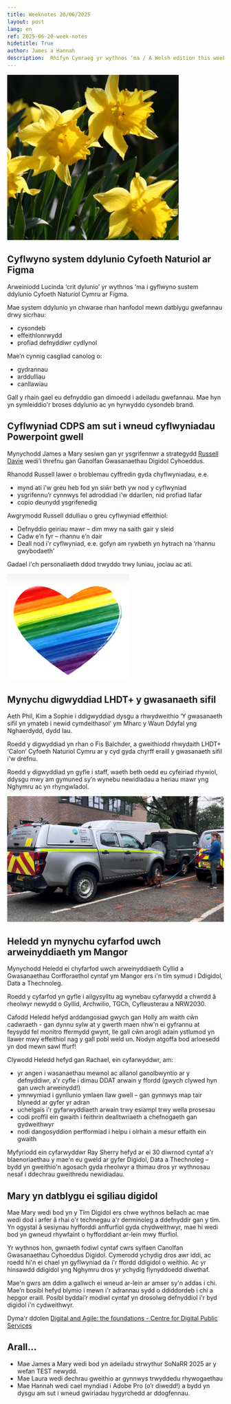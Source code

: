 ```yaml
--- 
title: Weeknotes 20/06/2025  
layout: post 
lang: en
ref: 2025-06-20-week-notes 
hidetitle: True 
author: James a Hannah
description:  Rhifyn Cymraeg yr wythnos ‘ma / A Welsh edition this week
---
```


![a group of yellow daffodils](https://github.com/nrw-digital/week-notes/blob/main/daffodils.png?raw=true)

## Cyflwyno system ddylunio Cyfoeth Naturiol ar Figma 

Arweiniodd Lucinda ‘crit dylunio’ yr wythnos ‘ma i gyflwyno sustem ddylunio Cyfoeth Naturiol Cymru ar Figma.

Mae system ddylunio yn chwarae rhan hanfodol mewn datblygu gwefannau drwy sicrhau:
+ cysondeb
+ effeithlonrwydd
+ profiad defnyddiwr cydlynol  

 Mae’n cynnig casgliad canolog o:
+ gydrannau
+ arddulliau
+ canllawiau  

Gall y rhain gael eu defnyddio gan dimoedd i adeiladu gwefannau. Mae hyn yn symleiddio'r broses ddylunio ac yn hyrwyddo cysondeb brand. 

## Cyflwyniad CDPS am sut i wneud cyflwyniadau Powerpoint gwell

Mynychodd James a Mary sesiwn gan yr ysgrifennwr a strategydd [Russell Davie](https://www.russelldavies.com/bio.html?utm_medium=email&_hsenc=p2ANqtz--povyJKZFRCn8FO46Iw9raidl_iDPeqzhRkQAraxMSuS8xNn4o35lXGM1WB_zg6unCHtVi3y9rE18aoXSuZLaVWR3YqLSW4J68PwOXDrR1j79o4LjTLsAIcSYUXwLxQwmXKwBP&_hsmi=110997654&utm_content=110997654&utm_source=hs_email) wedi’i threfnu gan Ganolfan Gwasanaethau Digidol Cyhoeddus.  

Rhanodd Russell lawer o broblemau cyffredin gyda chyflwyniadau, e.e.
+ mynd ati i'w greu heb fod yn siŵr beth yw nod y cyflwyniad
+ ysgrifennu’r cynnwys fel adroddiad i'w ddarllen, nid profiad llafar
+ copio deunydd ysgrifenedig 

Awgrymodd Russell ddulliau o greu cyflwyniad effeithiol:  
+ Defnyddio geiriau mawr – dim mwy na saith gair y sleid
+ Cadw e’n fyr – rhannu e’n dair
+ Deall nod i'r cyflwyniad, e.e. gofyn am rywbeth yn hytrach na ‘rhannu gwybodaeth’ 

Gadael i'ch personaliaeth ddod trwyddo trwy luniau, jociau ac ati.

![a rainbow striped heart](https://github.com/nrw-digital/week-notes/blob/main/pride%20heart.png?raw=true)

## Mynychu digwyddiad LHDT+ y gwasanaeth sifil 

Aeth Phil, Kim a Sophie i ddigwyddiad dysgu a rhwydweithio ‘Y 	gwasanaeth sifil yn ymateb i newid cymdeithasol’ ym Mharc y Waun Ddyfal yng Nghaerdydd, dydd Iau. 

Roedd y digwyddiad yn rhan o Fis Balchder, a gweithiodd rhwydaith LHDT+ ‘Calon’ Cyfoeth Naturiol Cymru ar y cyd gyda chyrff eraill y gwasanaeth sifil i'w drefnu. 

Roedd y digwyddiad yn gyfle i staff, waeth beth oedd eu cyfeiriad rhywiol, ddysgu mwy am gymuned sy’n wynebu newidiadau a heriau mawr yng Nghymru ac yn rhyngwladol.

![a brown dog sniffing around an NRW truck](https://github.com/nrw-digital/week-notes/blob/main/images/Conservation%20dog.jpg)

## Heledd yn mynychu cyfarfod uwch arweinyddiaeth ym Mangor
 
Mynychodd Heledd ei chyfarfod uwch arweinyddiaeth Cyllid a Gwasanaethau Corfforaethol cyntaf ym Mangor ers i'n tîm symud i Ddigidol, Data a Thechnoleg.
 
Roedd y cyfarfod yn gyfle i ailgysylltu ag wynebau cyfarwydd a chwrdd â rheolwyr newydd o Gyllid, Archwilio, TGCh, Cyfleusterau a NRW2030.
 
Cafodd Heledd hefyd arddangosiad gwych gan Holly am waith cŵn cadwraeth - gan dynnu sylw at y gwerth maen nhw'n ei gyfrannu at feysydd fel monitro ffermydd gwynt, lle gall cŵn arogli adain ystlumod yn llawer mwy effeithiol nag y gall pobl weld un. Nodyn atgoffa bod arloesedd yn dod mewn sawl ffurf! 
 
Clywodd Heledd hefyd gan Rachael, ein cyfarwyddwr, am:
+ yr angen i wasanaethau mewnol ac allanol ganolbwyntio ar y defnyddiwr, a'r cyfle i dimau DDAT arwain y ffordd (gwych clywed hyn gan uwch arweinydd!)
+ ymrwymiad i gynllunio ymlaen llaw gwell – gan gynnwys map tair blynedd ar gyfer yr adran
+ uchelgais i'r gyfarwyddiaeth arwain trwy esiampl trwy wella prosesau
+ codi proffil ein gwaith i feithrin dealltwriaeth a chefnogaeth gan gydweithwyr
+ nodi dangosyddion perfformiad i helpu i olrhain a mesur effaith ein gwaith 

Myfyriodd ein cyfarwyddwr Ray Sherry hefyd ar ei 30 diwrnod cyntaf a'r blaenoriaethau y mae'n eu gweld ar gyfer Digidol, Data a Thechnoleg – bydd yn gweithio'n agosach gyda rheolwyr a thimau dros yr wythnosau nesaf i ddechrau gweithredu newidiadau. 

## Mary yn datblygu ei sgiliau digidol 

Mae Mary wedi bod yn y Tîm Digidol ers chwe wythnos bellach ac mae wedi dod i arfer â rhai o'r technegau a'r derminoleg a ddefnyddir gan y tîm. Yn ogystal â sesiynau hyfforddi anffurfiol gyda chydweithwyr, mae hi wedi bod yn gwneud rhywfaint o hyfforddiant ar-lein mwy ffurfiol. 
 
Yr wythnos hon, gwnaeth fodiwl cyntaf cwrs sylfaen Canolfan Gwasanaethau Cyhoeddus Digidol. Cymerodd ychydig dros awr iddi, ac roedd hi'n ei chael yn gyflwyniad da i'r ffordd ddigidol o weithio. Ac yr hinsawdd ddigidol yng Nghymru dros yr ychydig flynyddoedd diwethaf. 
 
Mae'n gwrs am ddim a gallwch ei wneud ar-lein ar amser sy'n addas i chi. Mae’n bosibl hefyd blymio i mewn i'r adrannau sydd o ddiddordeb i chi a hepgor eraill. Posibl byddai’r modiwl cyntaf yn drosolwg defnyddiol i'r byd digidol i'n cydweithwyr.  

Dyma'r ddolen [Digital and Agile: the foundations - Centre for Digital Public Services](https://digitalpublicservices.gov.wales/courses/digital-and-agile-foundations)

## Arall...

+ Mae James a Mary wedi bod yn adeiladu strwythur SoNaRR 2025 ar y wefan TEST newydd.  
+ Mae Laura wedi dechrau gweithio ar gynnwys trwyddedu rhywogaethau 
+ Mae Hannah wedi cael myndiad i Adobe Pro (o’r diwedd!) a bydd yn dysgu am sut i wneud gwiriadau hygyrchedd ar ddogfennau.
